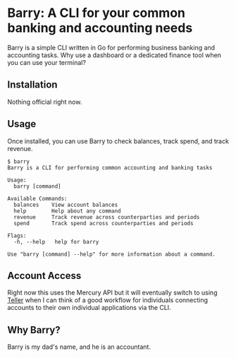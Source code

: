 # Barry: A CLI for your common banking and accounting needs

Barry is a simple CLI written in Go for performing business banking and accounting tasks. Why use a dashboard or a dedicated finance tool when you can use your terminal?

## Installation

Nothing official right now.

## Usage

Once installed, you can use Barry to check balances, track spend, and track revenue.

```
$ barry
Barry is a CLI for performing common accounting and banking tasks

Usage:
  barry [command]

Available Commands:
  balances    View account balances
  help        Help about any command
  revenue     Track revenue across counterparties and periods
  spend       Track spend across counterparties and periods

Flags:
  -h, --help   help for barry

Use "barry [command] --help" for more information about a command.
```

## Account Access

Right now this uses the Mercury API but it will eventually switch to using [Teller](https://teller.io) when I can think of a good workflow for individuals connecting accounts to their own individual applications via the CLI.

## Why Barry?

Barry is my dad's name, and he is an accountant.